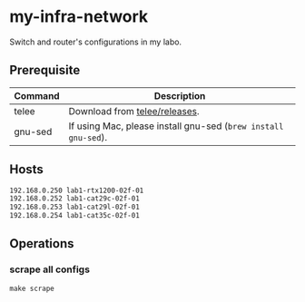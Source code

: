 # my-infra-network

Switch and router's configurations in my labo.

## Prerequisite

| Command | Description                                                                 |
| ------- | --------------------------------------------------------------------------- |
| telee   | Download from [telee/releases](https://github.com/umatare5/telee/releases). |
| gnu-sed | If using Mac, please install gnu-sed (`brew install gnu-sed`).              |

## Hosts

```bash
192.168.0.250 lab1-rtx1200-02f-01
192.168.0.252 lab1-cat29c-02f-01
192.168.0.253 lab1-cat29l-02f-01
192.168.0.254 lab1-cat35c-02f-01
```

## Operations

### scrape all configs

```plaintext
make scrape
```
